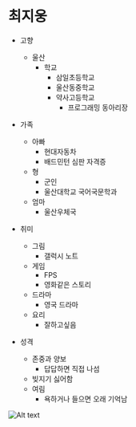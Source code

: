 
# 최지웅 

* 고향
  * 울산 
    * 학교
      * 삼일초등학교
      * 울산동중학교
      * 약사고등학교
        * 프로그래밍 동아리장

* 가족
  * 아빠
    * 현대자동차
    * 배드민턴 심판 자격증
  * 형
    * 군인
    * 울산대학교 국어국문학과
  * 엄마
    * 울산우체국

* 취미
  * 그림
    * 갤럭시 노트
  * 게임  
    * FPS
    * 영화같은 스토리
  * 드라마
    * 영국 드라마
  * 요리
    * 잘하고싶음
   
* 성격
  * 존중과 양보
    * 답답하면 직접 나섬
  * 빚지기 싫어함
  * 여림
    * 욕하거나 들으면 오래 기억남
    
    
![Alt text](https://i.imgur.com/jfTdU3n.jpg)
